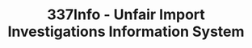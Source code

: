 ---
layout: default
bigquery: https://console.cloud.google.com/bigquery?p=patents-public-data&d=usitc_investigations&page=dataset&project=sheets-management-319211
citation: US International Trade Commission 337Info Unfair Import Investigations Information
  System
contributors: US International Trade Comission
cost: None
description: US International Trade Commission 337Info Unfair Import Investigations
  Information System contains data on investigations done under Section 337. Section
  337 declares the infringement of certain statutory intellectual property rights
  and other forms of unfair competition in import trade to be unlawful practices.
  Most Section 337 investigations involve allegations of patent or registered trademark
  infringement.
documentation: FAQ and tutorial available on the site
last_edit: 04/06/2022, 01:53:54
location: https://pubapps2.usitc.gov/337external/
maintained_by: US International Trade Comission
schema_fields:
- lastUpdated
- patentNumber
- title
- aljAssigned
- complainant
- actualStartDateEvidHear
- targetDate
- respondent
- internalRemand
- currentActiveALJ
- dateCreated
- id
- scheduledStartDateEvidHear
- dateOfPublicationFrNotice
- issueDateOtherNonFinal
- scheduledEndDateEvidHear
- htsNumbers
- publication_number
- investigationNo
- teoReliefGranted
- finalIdOnViolationDue
- investigationType
- finalDetViolation
- finalIdOnViolationIssue
- reportingRequirements
- investigationTermDate
- markmanHearing
- currentStatus
- endDateMarkmanHearing
- invUnfairAct
- actualEndDateEvidHear
- teoIdIssueDate
- docketNo
- teoProceedingInvolved
- patentNumbers
- ouiiAttorney
- teoIdDueDate
- trademarkNumbers
- ouiiParticipation
- startDateMarkmanHearing
- dateComplaintFiled
- cafcAppeals
- copyrightNumbers
- gcAttorney
- finalDetNoViolation
shortname: unfair_import_investigations
tags:
- import
- legal
- trade
timeframe: 2008-2021 (prior to 2008 downloadable as a JSON file)
title: 337Info - Unfair Import Investigations Information System
uuid: 2721f5ec-e599-4890-9265-9706719fc71e
---